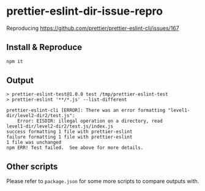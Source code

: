 # prettier-eslint-dir-issue-repro

Reproducing <https://github.com/prettier/prettier-eslint-cli/issues/167>

## Install & Reproduce

```bash
npm it
```

## Output

```Terminal
> prettier-eslint-test@1.0.0 test /tmp/prettier-eslint-test
> prettier-eslint '**/*.js' --list-different

prettier-eslint-cli [ERROR]: There was an error formatting "level1-dir/level2-dir2/test.js":
    Error: EISDIR: illegal operation on a directory, read
level1-dir/level2-dir2/test.js/index.js
success formatting 1 file with prettier-eslint
failure formatting 1 file with prettier-eslint
1 file was unchanged
npm ERR! Test failed.  See above for more details.
```

## Other scripts

Please refer to `package.json` for some more scripts to compare outputs with.
